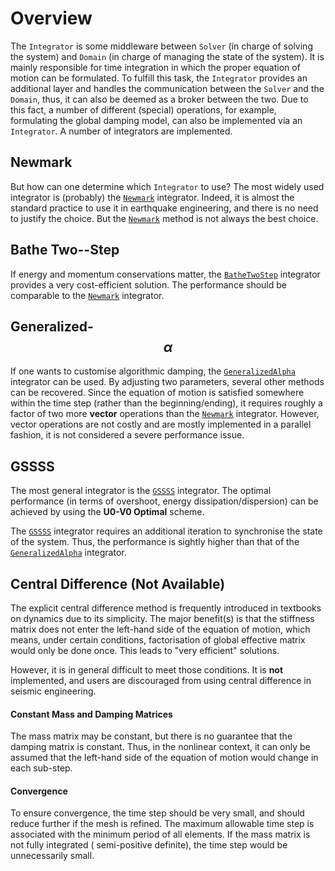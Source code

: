 # Overview

The `Integrator` is some middleware between `Solver` (in charge of solving the system) and `Domain` (in charge of
managing the state of the system). It is mainly responsible for time integration in which the proper equation of motion
can be formulated. To fulfill this task, the `Integrator` provides an additional layer and handles the communication
between the `Solver` and the `Domain`, thus, it can also be deemed as a broker between the two. Due to this fact, a
number of different (special) operations, for example, formulating the global damping model, can also be implemented via
an `Integrator`. A number of integrators are implemented.

## Newmark

But how can one determine which `Integrator` to use? The most widely used integrator is (probably)
the [`Newmark`](Implicit/Newmark/Newmark.md) integrator. Indeed, it is almost the standard practice to use it in earthquake
engineering, and there is no need to justify the choice. But the [`Newmark`](Implicit/Newmark/Newmark.md) method is not always
the best choice.

## Bathe Two--Step

If energy and momentum conservations matter, the [`BatheTwoStep`](Implicit/BatheTwoStep.md) integrator provides a very
cost-efficient solution. The performance should be comparable to the [`Newmark`](Implicit/Newmark/Newmark.md) integrator.

## Generalized-$$\alpha$$

If one wants to customise algorithmic damping, the [`GeneralizedAlpha`](Implicit/GeneralizedAlpha.md) integrator can be used. By
adjusting two parameters, several other methods can be recovered. Since the equation of motion is satisfied somewhere
within the time step (rather than the beginning/ending), it requires roughly a factor of two more **vector** operations
than the [`Newmark`](Implicit/Newmark/Newmark.md) integrator. However, vector operations are not costly and are mostly
implemented in a parallel fashion, it is not considered a severe performance issue.

## GSSSS

The most general integrator is the [`GSSSS`](Implicit/GSSSS.md) integrator. The optimal performance (in terms of overshoot,
energy dissipation/dispersion) can be achieved by using the **U0-V0 Optimal** scheme.

The [`GSSSS`](Implicit/GSSSS.md) integrator requires an additional iteration to synchronise the state of the system. Thus, the
performance is sightly higher than that of the [`GeneralizedAlpha`](Implicit/GeneralizedAlpha.md) integrator.

## Central Difference (Not Available)

The explicit central difference method is frequently introduced in textbooks on dynamics due to its simplicity. The
major benefit(s) is that the stiffness matrix does not enter the left-hand side of the equation of motion, which means,
under certain conditions, factorisation of global effective matrix would only be done once. This leads to "very
efficient" solutions.

However, it is in general difficult to meet those conditions. It is **not** implemented, and users are discouraged from
using central difference in seismic engineering.

#### Constant Mass and Damping Matrices

The mass matrix may be constant, but there is no guarantee that the damping matrix is constant. Thus, in the nonlinear
context, it can only be assumed that the left-hand side of the equation of motion would change in each sub-step.

#### Convergence

To ensure convergence, the time step should be very small, and should reduce further if the mesh is refined. The maximum
allowable time step is associated with the minimum period of all elements. If the mass matrix is not fully integrated (
semi-positive definite), the time step would be unnecessarily small.
